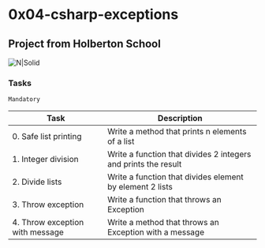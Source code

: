# 0x04-csharp-exceptions

## Project from Holberton School

![N|Solid](https://upload.wikimedia.org/wikipedia/commons/thumb/4/4f/Csharp_Logo.png/245px-Csharp_Logo.png)

### Tasks

``Mandatory``

| Task | Description |
| ------ | ------ |
| 0. Safe list printing | Write a method that prints n elements of a list |
| 1. Integer division | Write a function that divides 2 integers and prints the result |
| 2. Divide lists | Write a function that divides element by element 2 lists |
| 3. Throw exception | Write a function that throws an Exception |
| 4. Throw exception with message | Write a method that throws an Exception with a message |
